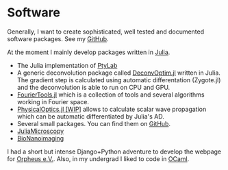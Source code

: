 # Software

Generally, I want to create sophisticated, well tested and documented software packages.
See my [GitHub](https://github.com/roflmaostc).

At the moment I mainly develop packages written in [Julia](https://www.julialang.org).

* The Julia implementation of [PtyLab](https://github.com/roflmaostc/PtyLab.jl)
* A generic deconvolution package called [DeconvOptim.jl](https://github.com/roflmaostc/DeconvOptim.jl) written in Julia. The gradient step is calculated using automatic differentation (Zygote.jl) and the deconvolution is able to run on CPU and GPU.
* [FourierTools.jl](https://github.com/bionanoimaging/FourierTools.jl/) which is a collection of tools and several algorithms working in Fourier space.
* [PhysicalOptics.jl [WIP]](https://github.com/JuliaPhysics/PhysicalOptics.jl) allows to calculate scalar wave propagation which can be automatic differentiated by Julia's AD. 
* Several small packages. You can find them on [GitHub](https://github.com/roflmaostc).
* [JuliaMicroscopy](https://github.com/JuliaMicroscopy)
* [BioNanoimaging](https://github.com/bionanoimaging/)


I had a short but intense Django+Python adventure to develop the webpage for [Orpheus e.V.](wwww.orpheus-verein.de).
Also, in my undergrad I liked to code in [OCaml](https://github.com/roflmaostc/99-OCaml-Problems).

